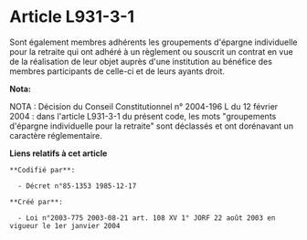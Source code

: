 # Article L931-3-1

Sont également membres adhérents les groupements d'épargne individuelle pour la retraite qui ont adhéré à un règlement ou
souscrit un contrat en vue de la réalisation de leur objet auprès d'une institution au bénéfice des membres participants de
celle-ci et de leurs ayants droit.

**Nota:**

NOTA : Décision du Conseil Constitutionnel n° 2004-196 L du 12 février 2004 : dans l'article L931-3-1 du présent code, les
mots "groupements d'épargne individuelle pour la retraite" sont déclassés et ont dorénavant un caractère réglementaire.

**Liens relatifs à cet article**

	**Codifié par**:

	  - Décret n°85-1353 1985-12-17

	**Créé par**:

	  - Loi n°2003-775 2003-08-21 art. 108 XV 1° JORF 22 août 2003 en vigueur le 1er janvier 2004
